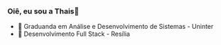 ### Oiê, eu sou a Thais👋

- 🔭 Graduanda em Análise e Desenvolvimento de Sistemas - Uninter
- :rocket: Desenvolvimento Full Stack - Resília 

